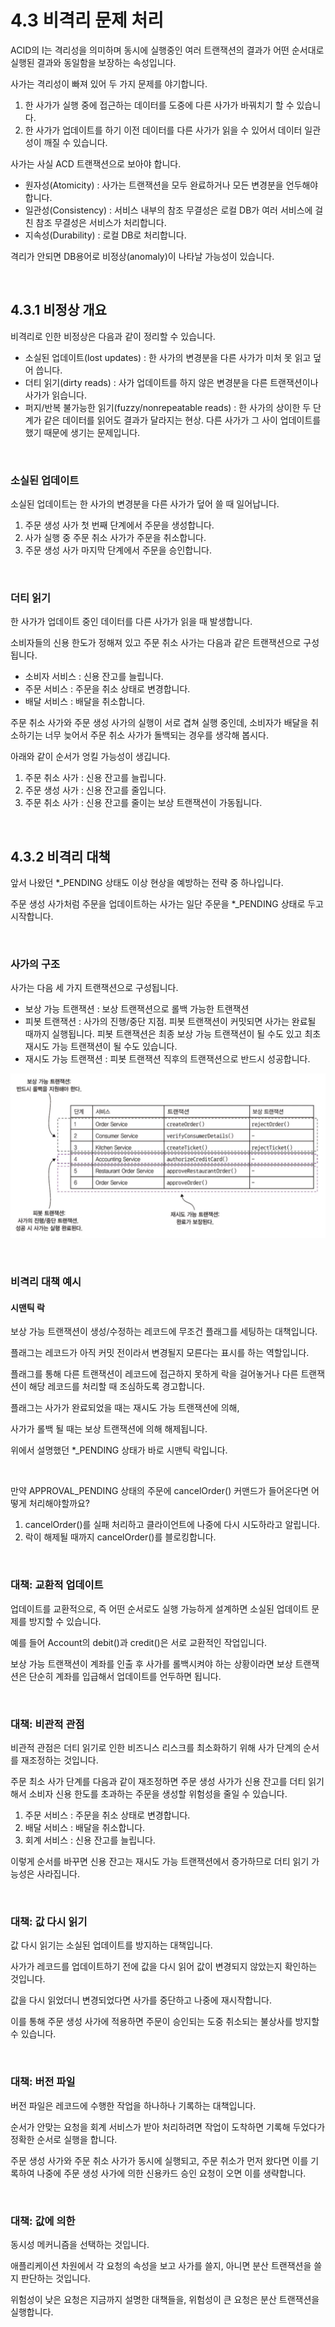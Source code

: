 # 4.3 비격리 문제 처리

ACID의 I는 격리성을 의미하며 동시에 실행중인 여러 트랜잭션의 결과가 어떤 순서대로 실행된 결과와 동일함을 보장하는 속성입니다.

사가는 격리성이 빠져 있어 두 가지 문제를 야기합니다.

1. 한 사가가 실행 중에 접근하는 데이터를 도중에 다른 사가가 바꿔치기 할 수 있습니다.
2. 한 사가가 업데이트를 하기 이전 데이터를 다른 사가가 읽을 수 있어서 데이터 일관성이 깨질 수 있습니다.



사가는 사실 ACD 트랜잭션으로 보아야 합니다.

* 원자성(Atomicity) : 사가는 트랜잭션을 모두 완료하거나 모든 변경분을 언두해야 합니다.
* 일관성(Consistency) : 서비스 내부의 참조 무결성은 로컬 DB가 여러 서비스에 걸친 참조 무결성은 서비스가 처리합니다.
* 지속성(Durability) : 로컬 DB로 처리합니다.



격리가 안되면 DB용어로 비정상(anomaly)이 나타날 가능성이 있습니다.

<br>

## 4.3.1 비정상 개요

비격리로 인한 비정상은 다음과 같이 정리할 수 있습니다.

* 소실된 업데이트(lost updates) : 한 사가의 변경분을 다른 사가가 미처 못 읽고 덮어 씁니다.
* 더티 읽기(dirty reads) : 사가 업데이트를 하지 않은 변경분을 다른 트랜잭션이나 사가가 읽습니다.
* 퍼지/반복 불가능한 읽기(fuzzy/nonrepeatable reads) : 한 사가의 상이한 두 단계가 같은 데이터를 읽어도 결과가 달라지는 현상. 다른 사가가 그 사이 업데이트를 했기 때문에 생기는 문제입니다.

<br>

### 소실된 업데이트

소실된 업데이트는 한 사가의 변경분을 다른 사가가 덮어 쓸 때 일어납니다.

1. 주문 생성 사가 첫 번째 단계에서 주문을 생성합니다.
2. 사가 실행 중 주문 취소 사가가 주문을 취소합니다.
3. 주문 생성 사가 마지막 단계에서 주문을 승인합니다.

<br>

### 더티 읽기

한 사가가 업데이트 중인 데이터를 다른 사가가 읽을 때 발생합니다.

소비자들의 신용 한도가 정해져 있고 주문 취소 사가는 다음과 같은 트랜잭션으로 구성됩니다.

* 소비자 서비스 : 신용 잔고를 늘립니다.
* 주문 서비스 : 주문을 취소 상태로 변경합니다.
* 배달 서비스 : 배달을 취소합니다.



주문 취소 사가와 주문 생성 사가의 실행이 서로 겹쳐 실행 중인데, 소비자가 배달을 취소하기는 너무 늦어서 주문 취소 사가가 돌백되는 경우를 생각해 봅시다.

아래와 같이 순서가 엉킬 가능성이 생깁니다.

1. 주문 취소 사가 : 신용 잔고를 늘립니다.
2. 주문 생성 사가 : 신용 잔고를 줄입니다.
3. 주문 취소 사가 : 신용 잔고를 줄이는 보상 트랜잭션이 가동됩니다.

<br>

## 4.3.2 비격리 대책

앞서 나왔던 *_PENDING 상태도 이상 현상을 예방하는 전략 중 하나입니다.

주문 생성 사가처럼 주문을 업데이트하는 사가는 일단 주문을 *_PENDING 상태로 두고 시작합니다.



<br>

### 사가의 구조

사가는 다음 세 가지 트랜잭션으로 구성됩니다.

* 보상 가능 트랜잭션 : 보상 트랜잭션으로 롤백 가능한 트랜잭션
* 피봇 트랜잭션 : 사가의 진행/중단 지점. 피봇 트랜잭션이 커밋되면 사가는 완료될 때까지 실행됩니다. 피봇 트랜잭션은 최종 보상 가능 트랜잭션이 될 수도 있고 최초 재시도 가능 트랜잭션이 될 수도 있습니다.
* 재시도 가능 트랜잭션 : 피봇 트랜잭션 직후의 트랜잭션으로 반드시 성공합니다.

![image-20211021012007020](../images/Chapter04/saga_transaction.png)

<br>

### 비격리 대책 예시

#### 시맨틱 락

보상 가능 트랜잭션이 생성/수정하는 레코드에 무조건 플래그를 세팅하는 대책입니다.

플래그는 레코드가 아직 커밋 전이라서 변경될지 모른다는 표시를 하는 역할입니다.

플래그를 통해 다른 트랜잭션이 레코드에 접근하지 못하게 락을 걸어놓거나 다른 트랜잭션이 해당 레코드를 처리할 때 조심하도록 경고합니다. 

플래그는 사가가 완료되었을 때는 재시도 가능 트랜잭션에 의해,

사가가 롤백 될 때는 보상 트랜잭션에 의해 해제됩니다.

위에서 설명했던 *_PENDING 상태가 바로 시맨틱 락입니다.

<br>

만약 APPROVAL_PENDING 상태의 주문에 cancelOrder() 커맨드가 들어온다면 어떻게 처리해야할까요?

1. cancelOrder()를 실패 처리하고 클라이언트에 나중에 다시 시도하라고 알립니다. 
2. 락이 해제될 때까지 cancelOrder()를 블로킹합니다.

<br>

### 대책: 교환적 업데이트

업데이트를 교환적으로, 즉 어떤 순서로도 실행 가능하게 설계하면 소실된 업데이트 문제를 방지할 수 있습니다.

예를 들어 Account의 debit()과 credit()은 서로 교환적인 작업입니다.

보상 가능 트랜잭션이 계좌를 인출 후 사가를 롤백시켜야 하는 상황이라면 보상 트랜잭션은 단순히 계좌를 입급해서 업데이트를 언두하면 됩니다.

<br>

### 대책: 비관적 관점

비관적 관점은 더티 읽기로 인한 비즈니스 리스크를 최소화하기 위해 사가 단계의 순서를 재조정하는 것입니다.

주문 최소 사가 단계를 다음과 같이 재조정하면 주문 생성 사가가 신용 잔고를 더티 읽기해서 소비자 신용 한도를 초과하는 주문을 생성할 위험성을 줄일 수 있습니다.

1. 주문 서비스 : 주문을 취소 상태로 변경합니다.
2. 배달 서비스 : 배달을 취소합니다.
3. 회계 서비스 : 신용 잔고를 늘립니다.

이렇게 순서를 바꾸면 신용 잔고는 재시도 가능 트랜잭션에서 증가하므로 더티 읽기 가능성은 사라집니다.

<br>

### 대책: 값 다시 읽기

값 다시 읽기는 소실된 업데이트를 방지하는 대책입니다.

사가가 레코드를 업데이트하기 전에 값을 다시 읽어 값이 변경되지 않았는지 확인하는 것입니다.

값을 다시 읽었더니 변경되었다면 사가를 중단하고 나중에 재시작합니다.

이를 통해 주문 생성 사가에 적용하면 주문이 승인되는 도중 취소되는 불상사를 방지할 수 있습니다.

<br>

### 대책: 버전 파일

버전 파일은 레코드에 수행한 작업을 하나하나 기록하는 대책입니다.

순서가 안맞는 요청을 회계 서비스가 받아 처리하려면 작업이 도착하면 기록해 두었다가 정확한 순서로 실행을 합니다.

주문 생성 사가와 주문 취소 사가가 동시에 실행되고, 주문 취소가 먼저 왔다면 이를 기록하여 나중에 주문 생성 사가에 의한 신용카드 승인 요청이 오면 이를 생략합니다.

<br>

### 대책: 값에 의한

동시성 메커니즘을 선택하는 것입니다.

애플리케이션 차원에서 각 요청의 속성을 보고 사가를 쓸지, 아니면 분산 트랜잭션을 쓸지 판단하는 것입니다.

위험성이 낮은 요청은 지금까지 설명한 대책들을, 위험성이 큰 요청은 분산 트랜잭션을 실행합니다.

